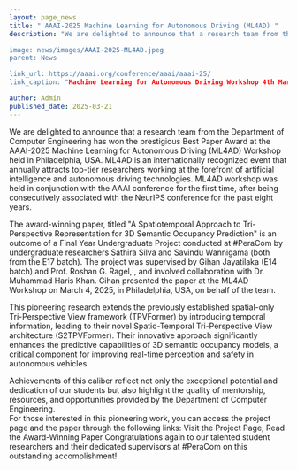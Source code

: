 ```yaml
---
layout: page_news
title: " AAAI-2025 Machine Learning for Autonomous Driving (ML4AD) "
description: "We are delighted to announce that a research team from the Department of Computer Engineering has won the prestigious Best Paper Award at the AAAI-2025 Machine Learning for Autonomous Driving (ML4AD) Workshop held in Philadelphia, USA.

image: news/images/AAAI-2025-ML4AD.jpeg
parent: News

link_url: https://aaai.org/conference/aaai/aaai-25/
link_caption: "Machine Learning for Autonomous Driving Workshop 4th March 2025, Pennsylvania Convention Center, Philadelphia, United States"

author: Admin
published_date: 2025-03-21
---
```


We are delighted to announce that a research team from the Department of Computer Engineering has won the prestigious Best Paper Award at the AAAI-2025 Machine Learning for Autonomous Driving (ML4AD) Workshop held in Philadelphia, USA. ML4AD is an internationally recognized event that annually attracts top-tier researchers working at the forefront of artificial intelligence and autonomous driving technologies. ML4AD workshop was held in conjunction with the AAAI conference for the first time, after being consecutively associated with the NeurIPS conference for the past eight years.

The award-winning paper, titled "A Spatiotemporal Approach to Tri-Perspective Representation for 3D Semantic Occupancy Prediction" is an outcome of a Final Year Undergraduate Project conducted at #PeraCom by undergraduate researchers Sathira Silva and Savindu Wannigama (both from the E17 batch). The project was supervised by Gihan Jayatilaka (E14 batch) and Prof. Roshan G. Ragel, , and involved collaboration with Dr. Muhammad Haris Khan. Gihan presented the paper at the ML4AD Workshop on March 4, 2025, in Philadelphia, USA, on behalf of the team.

This pioneering research extends the previously established spatial-only Tri-Perspective View framework (TPVFormer) by introducing temporal information, leading to their novel Spatio-Temporal Tri-Perspective View architecture (S2TPVFormer). Their innovative approach significantly enhances the predictive capabilities of 3D semantic occupancy models, a critical component for improving real-time perception and safety in autonomous vehicles.

Achievements of this caliber reflect not only the exceptional potential and dedication of our students but also highlight the quality of mentorship, resources, and opportunities provided by the Department of Computer Engineering.  
For those interested in this pioneering work, you can access the project page and the paper through the following links: Visit the Project Page, Read the Award-Winning Paper
Congratulations again to our talented student researchers and their dedicated supervisors at #PeraCom on this outstanding accomplishment!